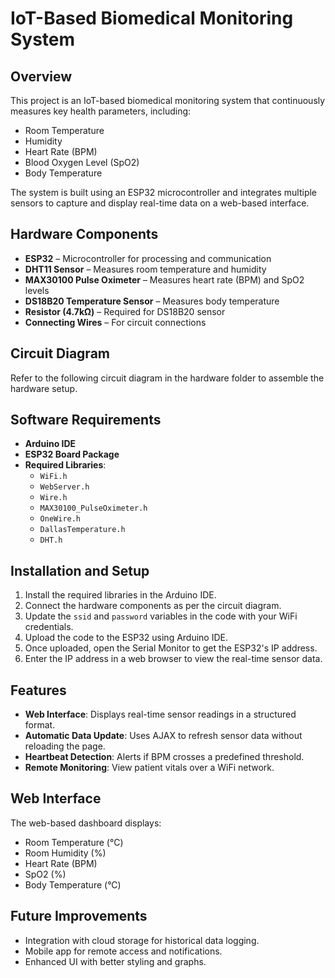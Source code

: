 # IoT-Based Biomedical Monitoring System

## Overview
This project is an IoT-based biomedical monitoring system that continuously measures key health parameters, including:
- Room Temperature
- Humidity
- Heart Rate (BPM)
- Blood Oxygen Level (SpO2)
- Body Temperature

The system is built using an ESP32 microcontroller and integrates multiple sensors to capture and display real-time data on a web-based interface.

## Hardware Components
- **ESP32** – Microcontroller for processing and communication
- **DHT11 Sensor** – Measures room temperature and humidity
- **MAX30100 Pulse Oximeter** – Measures heart rate (BPM) and SpO2 levels
- **DS18B20 Temperature Sensor** – Measures body temperature
- **Resistor (4.7kΩ)** – Required for DS18B20 sensor
- **Connecting Wires** – For circuit connections

## Circuit Diagram
Refer to the following circuit diagram in the hardware folder to assemble the hardware setup.

## Software Requirements
- **Arduino IDE**
- **ESP32 Board Package**
- **Required Libraries**:
  - `WiFi.h`
  - `WebServer.h`
  - `Wire.h`
  - `MAX30100_PulseOximeter.h`
  - `OneWire.h`
  - `DallasTemperature.h`
  - `DHT.h`

## Installation and Setup
1. Install the required libraries in the Arduino IDE.
2. Connect the hardware components as per the circuit diagram.
3. Update the `ssid` and `password` variables in the code with your WiFi credentials.
4. Upload the code to the ESP32 using Arduino IDE.
5. Once uploaded, open the Serial Monitor to get the ESP32's IP address.
6. Enter the IP address in a web browser to view the real-time sensor data.

## Features
- **Web Interface**: Displays real-time sensor readings in a structured format.
- **Automatic Data Update**: Uses AJAX to refresh sensor data without reloading the page.
- **Heartbeat Detection**: Alerts if BPM crosses a predefined threshold.
- **Remote Monitoring**: View patient vitals over a WiFi network.

## Web Interface
The web-based dashboard displays:
- Room Temperature (°C)
- Room Humidity (%)
- Heart Rate (BPM)
- SpO2 (%)
- Body Temperature (°C)

## Future Improvements
- Integration with cloud storage for historical data logging.
- Mobile app for remote access and notifications.
- Enhanced UI with better styling and graphs.



